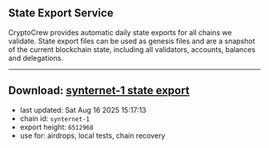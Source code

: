 ## State Export Service
CryptoCrew provides automatic daily state exports for all chains we validate. State export files can be used as genesis files and are a snapshot of the current blockchain state, including all validators, accounts, balances and delegations.

---
**Download: [synternet-1 state export](https://dl-eu2.ccvalidators.com/SERVICE/synternet/synternet-1_export_6512968.json)**
---

- last updated: Sat Aug 16 2025 15:17:13
- chain id: `synternet-1`
- export height: `6512968`
- use for: airdrops, local tests, chain recovery
